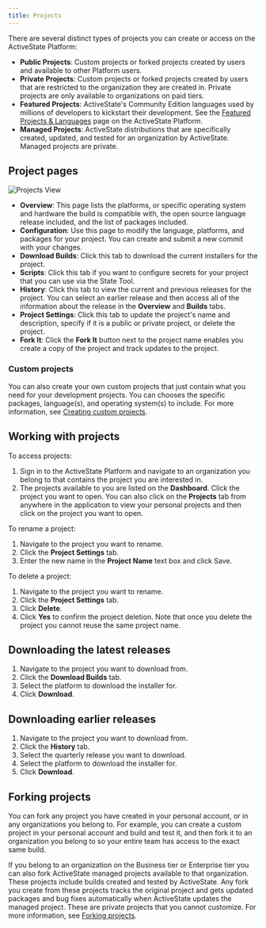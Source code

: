```yaml
---
title: Projects
---
```


There are several distinct types of projects you can create or access on the ActiveState Platform:

- **Public Projects**: Custom projects or forked projects created by users and available to other Platform users.
- **Private Projects**: Custom projects or forked projects created by users that are restricted to the organization they are created in. Private projects are only available to organizations on paid tiers.
- **Featured Projects**: ActiveState's Community Edition languages used by millions of developers to kickstart their development. See the [Featured Projects & Languages](https://platform.activestate.com/featured-projects) page on the ActiveState Platform.
- **Managed Projects**: ActiveState distributions that are specifically created, updated, and tested for an organization by ActiveState. Managed projects are private.

## Project pages

![Projects View](/images/projects_view.png)

- **Overview**: This page lists the platforms, or specific operating system and hardware the build is compatible with, the open source language release included, and the list of packages included. 
- **Configuration**: Use this page to modify the language, platforms, and packages for your project. You can create and submit a new commit with your changes. 
- **Download Builds**: Click this tab to download the current installers for the project.
- **Scripts**: Click this tab if you want to configure secrets for your project that you can use via the State Tool.
- **History**: Click this tab to view the current and previous releases for the project. You can select an earlier release and then access all of the information about the release in the **Overview** and **Builds** tabs.
- **Project Settings**: Click this tab to update the project's name and description, specify if it is a public or private project, or delete the project.
- **Fork It**: Click the **Fork It** button next to the project name enables you create a copy of the project and track updates to the project.

### Custom projects

You can also create your own custom projects that just contain what you need for your development projects. You can chooses the specific packages, language(s), and operating system(s) to include. For more information, see [Creating custom projects](/projects/custom).

## Working with projects

To access projects: 

1. Sign in to the ActiveState Platform and navigate to an organization you belong to that contains the project you are interested in.
2. The projects available to you are listed on the **Dashboard**. Click the project you want to open. You can also click on the **Projects** tab from anywhere in the application to view your personal projects and then click on the project you want to open.

To rename a project:

1. Navigate to the project you want to rename.
2. Click the **Project Settings** tab.
3. Enter the new name in the **Project Name** text box and click Save. 

To delete a project:

1. Navigate to the project you want to rename.
2. Click the **Project Settings** tab.
3. Click **Delete**.
4. Click **Yes** to confirm the project deletion. Note that once you delete the project you cannot reuse the same project name.

## Downloading the latest releases

1. Navigate to the project you want to download from.
2. Click the **Download Builds** tab.
3. Select the platform to download the installer for.
4. Click **Download**.

## Downloading earlier releases

1. Navigate to the project you want to download from.
2. Click the **History** tab.
3. Select the quarterly release you want to download.
4. Select the platform to download the installer for.
5. Click **Download**.

## Forking projects

You can fork any project you have created in your personal account, or in any organizations you belong to. For example, you can create a custom project in your personal account and build and test it, and then fork it to an organization you belong to so your entire team has access to the exact same build.

If you belong to an organization on the Business tier or Enterprise tier you  can also fork ActiveState managed projects available to that organization. These projects include builds created and tested by ActiveState. Any fork you create from these projects tracks the original project and gets updated packages and bug fixes automatically when ActiveState updates the managed project. These are private projects that you cannot customize. For more information, see [Forking projects](/projects/forks).


